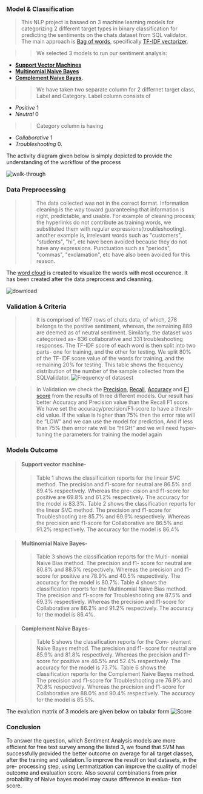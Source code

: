 ### **Model & Classification** 
>This NLP project is basaed on 3 machine learning models for categorizing  2 different target types in binary classification for predicting the sentiments on the chats dataset from SQL validator. The main approach is [Bag of words](https://en.wikipedia.org/wiki/Bag-of-words_model), specifically [TF-IDF vectorizer](https://en.wikipedia.org/wiki/Tf%E2%80%93idf).

>>We selected 3 models to run our sentiment analysis: 
- **[Support Vector Machines](https://en.wikipedia.org/wiki/Support_vector_machine)**
- **[Multinomial Naive Bayes](https://www.mygreatlearning.com/blog/multinomial-naive-bayes-explained/)**  
- **[Complement Naive Bayes](https://www.geeksforgeeks.org/complement-naive-bayes-cnb-algorithm/)**. 

>>We have taken two separate column for 2 differnet target class, Label and Category. Label column consists of 
- _Positive_ 1
- _Neutral_ 0

>>Category column is having 
- _Collaborative_ 1 
- _Troubleshooting_ 0. 

The activity diagram given below is simply depicted to provide the understanding of the workflow of the process

![walk-through](https://user-images.githubusercontent.com/83521671/220474513-0d0505a0-7990-4cf2-9d24-56396646790a.jpg)


### **Data Preprocessing**

>>The data collected was not in the correct format. Information cleaning is the way toward guaranteeing that information is right, predictable, and usable.
For example of cleaning process; the hyperlinks do not contribute as training words, we substituted them with regular expressions(troubleshooting). 
another example is, irrelevant words such as "customers", "students", "hi", etc have been avoided because they do not have any expressions. Punctuation such as "periods", "commas", "exclamation", etc have also been avoided for this reason.
>>
The [word cloud](https://boostlabs.com/what-are-word-clouds-value-simple-visualizations/) is created to visualize the words with most occurence. It has been created after the data preprocess and cleanning.  

![download](https://user-images.githubusercontent.com/83521671/220476057-b3354b1f-fb3b-4f6e-9cca-872ed396b2ba.png)

### **Validation & Criteria**
>>It is comprised of 1167 rows of chats
data, of which, 278 belongs to the positive sentiment,
whereas, the remaining 889 are deemed as of neutral
sentiment. Similarly, the dataset was categorized as-
836 collaborative and 331 troubleshooting responses. The TF-IDF score of each word is then split into two
parts- one for training, and the other for testing. We split 80% of the TF-IDF score value of
the words for training, and the remaining 20% for
testing.
This table shows the frequency distribution of the number of the sample collected from the SQLValidator. 
![Frequency of datasest](https://user-images.githubusercontent.com/83521671/221268358-d66ad774-aeed-4fb3-86a9-98777f2c431d.JPG)

>>In Validation we check the [Precision](https://en.wikipedia.org/wiki/Precision_and_recall), [Recall](https://en.wikipedia.org/wiki/Precision_and_recall),
[Accuracy](https://en.wikipedia.org/wiki/Accuracy_and_precision) and [F1 score](https://en.wikipedia.org/wiki/F-score) from the results of three different models. Our result has better Accuracy and
Precision value than the Recall F1 score. We have
set the accuracy/precision/F1-score to have a thresh-
old value. If the value is higher than 75% then the
error rate will be ”LOW” and we can use the model
for prediction, And if less than 75% then error rate
will be ”HIGH” and we will need hyper-tuning the
parameters for training the model again
>>
### **Models Outcome**
> #### **Support vector machine**-
>>Table 1 shows the classification reports for the linear
SVC method. The precision and f1-score for neutral
are 86.5% and 89.4% respectively. Whereas the pre-
cision and f1-score for positive are 69.8% and 61.2%
respectively. The accuracy for the model is 83.3%.
Table 2 shows the classification reports for the
linear SVC method. The precision and f1-score for
Troubleshooting are 85.7% and 69.9% respectively.
Whereas the precision and f1-score for Collaborative
are 86.5% and 91.2% respectively. The accuracy for
>>the model is 86.4%

> #### **Multinomial Naive Bayes**-
>>Table 3 shows the classification reports for the Multi-
nomial Naive Bias method. The precision and f1-
score for neutral are 80.8% and 88.5% respectively.
Whereas the precision and f1-score for positive are
78.9% and 40.5% respectively. The accuracy for the
model is 80.7%. Table 4 shows the classification reports for the
Multinomial Naive Bias method. The precision and
f1-score for Troubleshooting are 87.5% and 69.3%
respectively. Whereas the precision and f1-score for
Collaborative are 86.2% and 91.2% respectively. The
>>accuracy for the model is 86.4%.

> #### **Complement Naive Bayes**-
>>Table 5 shows the classification reports for the Com-
plement Naive Bayes method. The precision and f1-
score for neutral are 85.9% and 81.8% respectively.
Whereas the precision and f1-score for positive are
46.5% and 52.4% respectively. The accuracy for the
model is 73.7%.
Table 6 shows the classification reports for the
Complement Naive Bayes method. The precision and
f1-score for Troubleshooting are 76.9% and 70.8%
respectively. Whereas the precision and f1-score for
Collaborative are 88.0% and 90.4% respectively. The
>>accuracy for the model is 85.5%.

The evalution matrix of 3 models are given below on tabular form
![Score](https://user-images.githubusercontent.com/83521671/220477521-6f520912-ecdd-45ed-b7b5-0ef1b221c6b4.JPG)

### **Conclusion**
To answer the question, which Sentiment Analysis
models are more efficient for free text survey among the listed 3,
we found that SVM has successfully provided
the better outcome on average for all target classes,
after the training and validation.To improve the result on test datasets, in the pre-
processing step, using Lemmatization can improve
the quality of model outcome and evaluation score.
Also several combinations from prior probability of
Naive bayes model may cause difference in evalua-
tion score.


